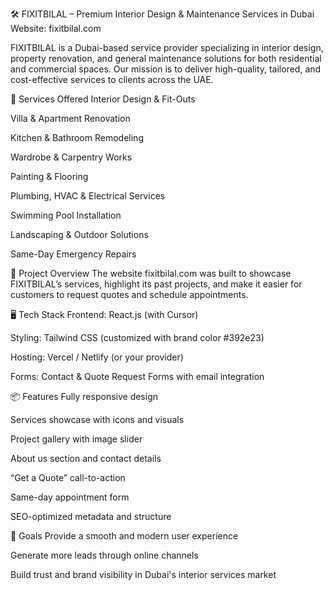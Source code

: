 🛠️ FIXITBILAL – Premium Interior Design & Maintenance Services in Dubai
Website: fixitbilal.com

FIXITBILAL is a Dubai-based service provider specializing in interior design, property renovation, and general maintenance solutions for both residential and commercial spaces. Our mission is to deliver high-quality, tailored, and cost-effective services to clients across the UAE.

🔧 Services Offered
Interior Design & Fit-Outs

Villa & Apartment Renovation

Kitchen & Bathroom Remodeling

Wardrobe & Carpentry Works

Painting & Flooring

Plumbing, HVAC & Electrical Services

Swimming Pool Installation

Landscaping & Outdoor Solutions

Same-Day Emergency Repairs

🌟 Project Overview
The website fixitbilal.com was built to showcase FIXITBILAL’s services, highlight its past projects, and make it easier for customers to request quotes and schedule appointments.

🖥️ Tech Stack
Frontend: React.js (with Cursor)

Styling: Tailwind CSS (customized with brand color #392e23)

Hosting: Vercel / Netlify (or your provider)

Forms: Contact & Quote Request Forms with email integration

📦 Features
Fully responsive design

Services showcase with icons and visuals

Project gallery with image slider

About us section and contact details

“Get a Quote” call-to-action

Same-day appointment form

SEO-optimized metadata and structure

🚀 Goals
Provide a smooth and modern user experience

Generate more leads through online channels

Build trust and brand visibility in Dubai's interior services market
